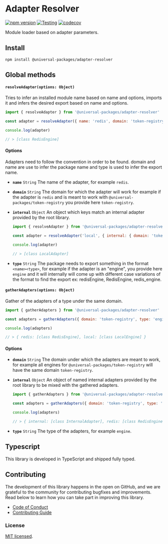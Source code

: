 # Adapter Resolver

[![npm version](https://badge.fury.io/js/@universal-packages%2Fadapter-resolver.svg)](https://www.npmjs.com/package/@universal-packages/adapter-resolver)
[![Testing](https://github.com/universal-packages/universal-adapter-resolver/actions/workflows/testing.yml/badge.svg)](https://github.com/universal-packages/universal-adapter-resolver/actions/workflows/testing.yml)
[![codecov](https://codecov.io/gh/universal-packages/universal-adapter-resolver/branch/main/graph/badge.svg?token=CXPJSN8IGL)](https://codecov.io/gh/universal-packages/universal-adapter-resolver)

Module loader based on adapter parameters.

## Install

```shell
npm install @universal-packages/adapter-resolver
```

## Global methods

#### **`resolveAdapter(options: Object)`**

Tries to infer an installed module name based on name and options, imports it and infers the desired export based on name and options.

```js
import { resolveAdapter } from '@universal-packages/adapter-resolver'

const adapter = resolveAdapter({ name: 'redis', domain: 'token-registry', type: 'engine' })

console.log(adapter)

// > [class RedisEngine]
```

#### Options

Adapters need to follow the convention in order to be found. domain and name are use to infer the package name and type is used to infer the export name.

- **`name`** `String`
  The name of the adapter, for example `redis`.
- **`domain`** `String`
  The domain for which the adapter will work for example if the adapter is `redis` and is meant to work with `@universal-packages/token-registry` you provide here `token-registry`.
- **`internal`** `Object`
  An object which keys match an internal adapter provided by the root library.

  ```js
  import { resolveAdapter } from '@universal-packages/adapter-resolver'

  const adapter = resolveAdapter('local', { internal: { domain: 'token-registry', type: 'engine', local: LocalAdapter } })

  console.log(adapter)

  // > [class LocalAdapter]
  ```

- **`type`** `String`
  The package needs to export something in the format `<name><type>`, for example if the adapter is an "engine", you provide here `engine` and it will internally will come up with different case variations of the format to find the export ex: redisEngine, RedisEngine, redis_engine.

#### **`gatherAdapters(options: Object)`**

Gather of the adapters of a type under the same domain.

```js
import { gatherAdapters } from '@universal-packages/adapter-resolver'

const adapters = gatherAdapters({ domain: 'token-registry', type: 'engine' })

console.log(adapters)

// > { redis: [class RedisEngine], local: [class LocalEngine] }
```

#### Options

- **`domain`** `String`
  The domain under which the adapters are meant to work, for example all engines for `@universal-packages/token-registry` will have the same domain `token-registry`.
- **`internal`** `Object`
  An object of named internal adapters provided by the root library to be mixed with the gathered adapters.

  ```js
  import { gatherAdapters } from '@universal-packages/adapter-resolver'

  const adapters = gatherAdapters({ domain: 'token-registry', type: 'engine', internal: { local: InternalAdapter } })

  console.log(adapters)

  // > { internal: [class InternalAdapter], redis: [class RedisEngine], local: [class LocalAdapter] }
  ```

- **`type`** `String`
  The type of the adapters, for example `engine`.

## Typescript

This library is developed in TypeScript and shipped fully typed.

## Contributing

The development of this library happens in the open on GitHub, and we are grateful to the community for contributing bugfixes and improvements. Read below to learn how you can take part in improving this library.

- [Code of Conduct](./CODE_OF_CONDUCT.md)
- [Contributing Guide](./CONTRIBUTING.md)

### License

[MIT licensed](./LICENSE).
